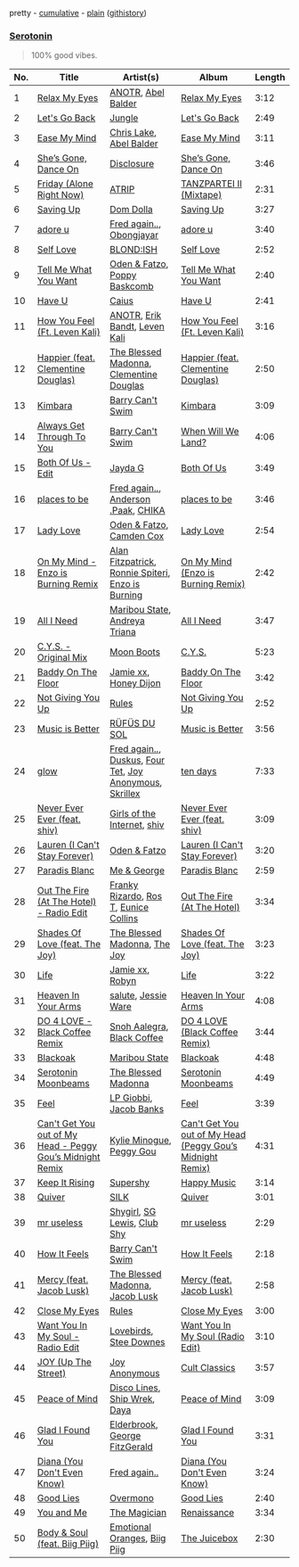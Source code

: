 pretty - [cumulative](/playlists/cumulative/Serotonin.md) - [plain](/playlists/plain/37i9dQZF1DWYMroOc5KTTh) ([githistory](https://github.githistory.xyz/vitokorn/spotify-playlist-archive/blob/master/playlists/plain/37i9dQZF1DWYMroOc5KTTh))
### [Serotonin](https://open.spotify.com/playlist/37i9dQZF1DWYMroOc5KTTh)

> 100% good vibes.

| No. | Title | Artist(s) | Album | Length |
|---|---|---|---|---|
| 1 | [Relax My Eyes](https://open.spotify.com/track/5u4hhtZ7f4rWkMZEZcTKrH) | [ANOTR](https://open.spotify.com/artist/4p5WgeiPSPpqPDs7T6OkWf), [Abel Balder](https://open.spotify.com/artist/0jqbEIAvdjUOi5Za48pzQG) | [Relax My Eyes](https://open.spotify.com/album/2vIDF8BeMN3BcF0yOSMgmN) | 3:12 |
| 2 | [Let's Go Back](https://open.spotify.com/track/3fvZo45Y28ly1QBo05pujJ) | [Jungle](https://open.spotify.com/artist/59oA5WbbQvomJz2BuRG071) | [Let's Go Back](https://open.spotify.com/album/7CRD6yQGeaAmA5AVXluBul) | 2:49 |
| 3 | [Ease My Mind](https://open.spotify.com/track/04gs2fDnnjT6995ruR1qbk) | [Chris Lake](https://open.spotify.com/artist/5Igpc9iLZ3YGtKeYfSrrOE), [Abel Balder](https://open.spotify.com/artist/0jqbEIAvdjUOi5Za48pzQG) | [Ease My Mind](https://open.spotify.com/album/5tNyT64HOXFDppBvxj1S6h) | 3:11 |
| 4 | [She’s Gone, Dance On](https://open.spotify.com/track/29I9dv9Nq704w0Oc5yFGsR) | [Disclosure](https://open.spotify.com/artist/6nS5roXSAGhTGr34W6n7Et) | [She’s Gone, Dance On](https://open.spotify.com/album/4klc9KJJVpA7fwJJT1duGq) | 3:46 |
| 5 | [Friday (Alone Right Now)](https://open.spotify.com/track/3hx5rxhEbaSIoHY1erGnby) | [ATRIP](https://open.spotify.com/artist/4fu0Er7pG6kZZa7Awf3NMI) | [TANZPARTEI II (Mixtape)](https://open.spotify.com/album/6lvniwPO6u3mkNTN3tSQcR) | 2:31 |
| 6 | [Saving Up](https://open.spotify.com/track/787Y2idwCU2Rk60Prv4wpr) | [Dom Dolla](https://open.spotify.com/artist/205i7E8fNVfojowcQSfK9m) | [Saving Up](https://open.spotify.com/album/3XTTqxcEOZgaTobJlRefvF) | 3:27 |
| 7 | [adore u](https://open.spotify.com/track/3YgtkOxZsTuaZdL8McA1FQ) | [Fred again..](https://open.spotify.com/artist/4oLeXFyACqeem2VImYeBFe), [Obongjayar](https://open.spotify.com/artist/6l7R1jntPahGxwJt7Tky8h) | [adore u](https://open.spotify.com/album/7K3BWpksmH4L7BoqUdhZrL) | 3:40 |
| 8 | [Self Love](https://open.spotify.com/track/5489cZv0Sf24kOWN8sModo) | [BLOND:ISH](https://open.spotify.com/artist/6zsJjoCtL1WByG0VsuFWzR) | [Self Love](https://open.spotify.com/album/1QhEe7Dg2og3MpyEq2YNF1) | 2:52 |
| 9 | [Tell Me What You Want](https://open.spotify.com/track/6MRUQNjaUud1TiFBRV8HNq) | [Oden & Fatzo](https://open.spotify.com/artist/2YEnrpAWWaNRFumgde1lLH), [Poppy Baskcomb](https://open.spotify.com/artist/4STmXOXUF3UieHU46NWLVt) | [Tell Me What You Want](https://open.spotify.com/album/4rd5c66hQdMosQrB7O7zHi) | 2:40 |
| 10 | [Have U](https://open.spotify.com/track/39x2AFARnc2ovMRtxw272B) | [Caius](https://open.spotify.com/artist/4IQxLwHL2e8JRPQ1kbMuwi) | [Have U](https://open.spotify.com/album/4WblkRJ8yUZ7OAG2Klyb9h) | 2:41 |
| 11 | [How You Feel (Ft. Leven Kali)](https://open.spotify.com/track/3Kwj07sN1wdzlRNMU8rNX0) | [ANOTR](https://open.spotify.com/artist/4p5WgeiPSPpqPDs7T6OkWf), [Erik Bandt](https://open.spotify.com/artist/4vhZgo4uiuMnCgnSJEb7yb), [Leven Kali](https://open.spotify.com/artist/5YZ5AExR68U3ZblH6HcO6B) | [How You Feel (Ft. Leven Kali)](https://open.spotify.com/album/76AAYzJLL9rJHfOkPNAeB9) | 3:16 |
| 12 | [Happier (feat. Clementine Douglas)](https://open.spotify.com/track/1TcF5F10EN17vraisG1gQv) | [The Blessed Madonna](https://open.spotify.com/artist/4TvhRzxIL1le2PWCeUqxQw), [Clementine Douglas](https://open.spotify.com/artist/4DWuml4Jf6K81b5rAPwMb6) | [Happier (feat. Clementine Douglas)](https://open.spotify.com/album/5Tuzxg7Wwhx4ydYsxFsd7o) | 2:50 |
| 13 | [Kimbara](https://open.spotify.com/track/3iHrGCUXfZ4BoOy615Ydbk) | [Barry Can't Swim](https://open.spotify.com/artist/0vTVU0KH0CVzijsoKGsTPl) | [Kimbara](https://open.spotify.com/album/2lrh7eGF5BhF70i5VPJ3Nu) | 3:09 |
| 14 | [Always Get Through To You](https://open.spotify.com/track/0g8nIlk2ltpZP8lYlPvRx1) | [Barry Can't Swim](https://open.spotify.com/artist/0vTVU0KH0CVzijsoKGsTPl) | [When Will We Land?](https://open.spotify.com/album/5LASDBDtLLEt3QqVtgOoaM) | 4:06 |
| 15 | [Both Of Us - Edit](https://open.spotify.com/track/75rGONmoi48LLYBFaGiYsv) | [Jayda G](https://open.spotify.com/artist/3NKVm2Jedcf6ibJr6pMUVx) | [Both Of Us](https://open.spotify.com/album/6tKMQ3udmP1PErZYHKXnqA) | 3:49 |
| 16 | [places to be](https://open.spotify.com/track/561pBFcFL2Pwb9HPO9tU8J) | [Fred again..](https://open.spotify.com/artist/4oLeXFyACqeem2VImYeBFe), [Anderson .Paak](https://open.spotify.com/artist/3jK9MiCrA42lLAdMGUZpwa), [CHIKA](https://open.spotify.com/artist/6UtYvUtXnmg5EtllDFlWp8) | [places to be](https://open.spotify.com/album/0M0iJGLagLtI4LlooOiiNZ) | 3:46 |
| 17 | [Lady Love](https://open.spotify.com/track/3ACTBfO2gL0RY2a3Eb5kY5) | [Oden & Fatzo](https://open.spotify.com/artist/2YEnrpAWWaNRFumgde1lLH), [Camden Cox](https://open.spotify.com/artist/5mNpMP01Co4vXZ3U0fWP3C) | [Lady Love](https://open.spotify.com/album/6XGxAqDf3339vdyvHKuUhh) | 2:54 |
| 18 | [On My Mind - Enzo is Burning Remix](https://open.spotify.com/track/6OYWH6FZgixV7e7VN14neq) | [Alan Fitzpatrick](https://open.spotify.com/artist/40JyDxGqtYSowWYT2jaive), [Ronnie Spiteri](https://open.spotify.com/artist/7tH1Y2LeCe2LUxvru8y7Df), [Enzo is Burning](https://open.spotify.com/artist/2KIWGryAlZJj1PwpdRTDCB) | [On My Mind (Enzo is Burning Remix)](https://open.spotify.com/album/1LDeKZgXNEW6gkUvLykMkN) | 2:42 |
| 19 | [All I Need](https://open.spotify.com/track/3ZL9gPzeCnKG9l5SB1SlcZ) | [Maribou State](https://open.spotify.com/artist/7zrkALJ9ayRjzysp4QYoEg), [Andreya Triana](https://open.spotify.com/artist/6SKEuFZYhaTytrhtJjgnO2) | [All I Need](https://open.spotify.com/album/7cynQpUNbqg7ZqYQu11Yng) | 3:47 |
| 20 | [C.Y.S. - Original Mix](https://open.spotify.com/track/4VqzmxFxUFUB7lTturRUrC) | [Moon Boots](https://open.spotify.com/artist/3cIXmCH7iNcslTbwrwS7zy) | [C.Y.S.](https://open.spotify.com/album/3n7RR3fJCk1dsB26G2inz9) | 5:23 |
| 21 | [Baddy On The Floor](https://open.spotify.com/track/3CqaTHbiU2nBy3Ar9RnDHN) | [Jamie xx](https://open.spotify.com/artist/7A0awCXkE1FtSU8B0qwOJQ), [Honey Dijon](https://open.spotify.com/artist/0XfQBWgzisaS9ltDV9bXAS) | [Baddy On The Floor](https://open.spotify.com/album/2fDJNwprKYSK4ovmRzcoe4) | 3:42 |
| 22 | [Not Giving You Up](https://open.spotify.com/track/5s7KszYX1mfvpKA7XCMvfw) | [Rules](https://open.spotify.com/artist/3CYrfsHEf7AZRlKUvzTnpA) | [Not Giving You Up](https://open.spotify.com/album/5V3TvHdleNDEhSIC4g7IFM) | 2:52 |
| 23 | [Music is Better](https://open.spotify.com/track/2OnSedqUAqhCLZhCR4gjMw) | [RÜFÜS DU SOL](https://open.spotify.com/artist/5Pb27ujIyYb33zBqVysBkj) | [Music is Better](https://open.spotify.com/album/3VsijDC7ltGS5pdgv08Ehu) | 3:56 |
| 24 | [glow](https://open.spotify.com/track/3i9QKRl5Ql3pgUfNdYBVTc) | [Fred again..](https://open.spotify.com/artist/4oLeXFyACqeem2VImYeBFe), [Duskus](https://open.spotify.com/artist/59MDSNIYoOY0WRYuodzJPD), [Four Tet](https://open.spotify.com/artist/7Eu1txygG6nJttLHbZdQOh), [Joy Anonymous](https://open.spotify.com/artist/3pK4EcflBpG1Kpmjk5LK2R), [Skrillex](https://open.spotify.com/artist/5he5w2lnU9x7JFhnwcekXX) | [ten days](https://open.spotify.com/album/3DQueEd1Ft9PHWgovDzPKh) | 7:33 |
| 25 | [Never Ever Ever (feat. shiv)](https://open.spotify.com/track/2dbnNetIFWLA7q7Fb9QcVk) | [Girls of the Internet](https://open.spotify.com/artist/5tGmvKTFVL9bGZTxtvopHE), [shiv](https://open.spotify.com/artist/5rxxzsO9zojzg0FfWVmIv7) | [Never Ever Ever (feat. shiv)](https://open.spotify.com/album/31lcP0CvJaiFST2fvuyuOH) | 3:09 |
| 26 | [Lauren (I Can't Stay Forever)](https://open.spotify.com/track/33tYADyL2aZctrvR59K1bQ) | [Oden & Fatzo](https://open.spotify.com/artist/2YEnrpAWWaNRFumgde1lLH) | [Lauren (I Can't Stay Forever)](https://open.spotify.com/album/3L1NLn5rcrmV4uVqgaoTI7) | 3:20 |
| 27 | [Paradis Blanc](https://open.spotify.com/track/1our0OFQADCr6XRU0dYPtt) | [Me & George](https://open.spotify.com/artist/4VYA3yEmxcU2ElaVRPHGFv) | [Paradis Blanc](https://open.spotify.com/album/0eMmindBwUVDW3lyCsPi6N) | 2:59 |
| 28 | [Out The Fire (At The Hotel) - Radio Edit](https://open.spotify.com/track/1xZOYV0Z6i7z0nAnyL1zmT) | [Franky Rizardo](https://open.spotify.com/artist/2UgphhGSlC9QWgaZWUOCkl), [Ros T](https://open.spotify.com/artist/4sG0aI4xrubRmrdWBIn4RO), [Eunice Collins](https://open.spotify.com/artist/0gr9XCDIeAGLE77V58XLyN) | [Out The Fire (At The Hotel)](https://open.spotify.com/album/7n456SX833Pv7NyjcZoLis) | 3:34 |
| 29 | [Shades Of Love (feat. The Joy)](https://open.spotify.com/track/28pQcTJag5xFasUq2fw9PK) | [The Blessed Madonna](https://open.spotify.com/artist/4TvhRzxIL1le2PWCeUqxQw), [The Joy](https://open.spotify.com/artist/0m75hupsCHphMuGJlDkQby) | [Shades Of Love (feat. The Joy)](https://open.spotify.com/album/65PtC0GDmt3AyIxcCaThDR) | 3:23 |
| 30 | [Life](https://open.spotify.com/track/0sJMoIcWlkdSqnADm5Q2am) | [Jamie xx](https://open.spotify.com/artist/7A0awCXkE1FtSU8B0qwOJQ), [Robyn](https://open.spotify.com/artist/6UE7nl9mha6s8z0wFQFIZ2) | [Life](https://open.spotify.com/album/7r1qqHjaLvoHU3Mwsh1kkl) | 3:22 |
| 31 | [Heaven In Your Arms](https://open.spotify.com/track/1uGvxm9aFt0oyUolJt8ooi) | [salute](https://open.spotify.com/artist/1np8xozf7ATJZDi9JX8Dx5), [Jessie Ware](https://open.spotify.com/artist/5Mq7iqCWBzofK39FBqblNc) | [Heaven In Your Arms](https://open.spotify.com/album/6fKXXD48aSKEBID5hwaQ8n) | 4:08 |
| 32 | [DO 4 LOVE - Black Coffee Remix](https://open.spotify.com/track/16VblNMUDoRu2pwaE6YJT6) | [Snoh Aalegra](https://open.spotify.com/artist/1A9o3Ljt67pFZ89YtPPL5X), [Black Coffee](https://open.spotify.com/artist/6wMr4zKPrrR0UVz08WtUWc) | [DO 4 LOVE (Black Coffee Remix)](https://open.spotify.com/album/3BFZZXRwKHB3yTYY0XyrO2) | 3:44 |
| 33 | [Blackoak](https://open.spotify.com/track/1iJL69P6zSF5lGf961kC18) | [Maribou State](https://open.spotify.com/artist/7zrkALJ9ayRjzysp4QYoEg) | [Blackoak](https://open.spotify.com/album/2ulcLtfovYkJyt8frpO6R9) | 4:48 |
| 34 | [Serotonin Moonbeams](https://open.spotify.com/track/0hJfuyUwtEYMlGgvr3nzz9) | [The Blessed Madonna](https://open.spotify.com/artist/4TvhRzxIL1le2PWCeUqxQw) | [Serotonin Moonbeams](https://open.spotify.com/album/1UTc8WInycl4tVgJ1yODaO) | 4:49 |
| 35 | [Feel](https://open.spotify.com/track/5mMCnnycAkho18eZmZIDwi) | [LP Giobbi](https://open.spotify.com/artist/3oKnyRhYWzNsTiss5n4Z1J), [Jacob Banks](https://open.spotify.com/artist/0AepkoQhYvkjEzzwIcGxdV) | [Feel](https://open.spotify.com/album/1xr54fLjHQSPjOF3MF6pEm) | 3:39 |
| 36 | [Can't Get You out of My Head - Peggy Gou’s Midnight Remix](https://open.spotify.com/track/1Rnx52PUuhrLrj306hOZHb) | [Kylie Minogue](https://open.spotify.com/artist/4RVnAU35WRWra6OZ3CbbMA), [Peggy Gou](https://open.spotify.com/artist/2mLA48B366zkELXYx7hcDN) | [Can't Get You out of My Head (Peggy Gou’s Midnight Remix)](https://open.spotify.com/album/046ZhN1OxrBDq9KSUQTzm3) | 4:31 |
| 37 | [Keep It Rising](https://open.spotify.com/track/3vpHZrlh4SUvVNIqs9tMVN) | [Supershy](https://open.spotify.com/artist/2hk94pAZS1iYSqoICeTyh1) | [Happy Music](https://open.spotify.com/album/1MbCQbojPuCgMNyUEwjSJ0) | 3:14 |
| 38 | [Quiver](https://open.spotify.com/track/59AhbmCmtzcGVEYuzNXFIx) | [SILK](https://open.spotify.com/artist/01epL9hgF4G7guGkrnzR8a) | [Quiver](https://open.spotify.com/album/2VkVJMy7SwL3j758hgXbvO) | 3:01 |
| 39 | [mr useless](https://open.spotify.com/track/1HogDCzANgKv9mE8MgeYKg) | [Shygirl](https://open.spotify.com/artist/3M3wTTCDwicRubwMyHyEDy), [SG Lewis](https://open.spotify.com/artist/0GG2cWaonE4JPrjcCCQ1EG), [Club Shy](https://open.spotify.com/artist/4qUk32dcxFNOv89M0iUItq) | [mr useless](https://open.spotify.com/album/2nORxS6P2LcQHuTHbH8rgZ) | 2:29 |
| 40 | [How It Feels](https://open.spotify.com/track/2DSQvvaojC1yu5phfWDKuB) | [Barry Can't Swim](https://open.spotify.com/artist/0vTVU0KH0CVzijsoKGsTPl) | [How It Feels](https://open.spotify.com/album/320rO6gCDoi1IOWMdthaZp) | 2:18 |
| 41 | [Mercy (feat. Jacob Lusk)](https://open.spotify.com/track/4ejCsNXh66YasBUiwfBhDg) | [The Blessed Madonna](https://open.spotify.com/artist/4TvhRzxIL1le2PWCeUqxQw), [Jacob Lusk](https://open.spotify.com/artist/6dm2qCTCfqv1fqrow7UOcj) | [Mercy (feat. Jacob Lusk)](https://open.spotify.com/album/0fUKZB6bCIkamKICaWy2t2) | 2:58 |
| 42 | [Close My Eyes](https://open.spotify.com/track/2eZ45fidFMAlUHH7wAWrRv) | [Rules](https://open.spotify.com/artist/3CYrfsHEf7AZRlKUvzTnpA) | [Close My Eyes](https://open.spotify.com/album/0IHC3YcUDA504Cy4s5KFLr) | 3:00 |
| 43 | [Want You In My Soul - Radio Edit](https://open.spotify.com/track/0qGrGaA27FZlEAbR4RgZ4X) | [Lovebirds](https://open.spotify.com/artist/4UW65n6QZ8YmanLPuUXVui), [Stee Downes](https://open.spotify.com/artist/1REIcVUKiv1NcVivFm1ufJ) | [Want You In My Soul (Radio Edit)](https://open.spotify.com/album/5fu8yhW5S0JXmOgxbYpsNS) | 3:10 |
| 44 | [JOY (Up The Street)](https://open.spotify.com/track/1d9NF9D6HgLWvGQyPrYE98) | [Joy Anonymous](https://open.spotify.com/artist/3pK4EcflBpG1Kpmjk5LK2R) | [Cult Classics](https://open.spotify.com/album/3mnKHGcVhqsdZP1IeyLbS6) | 3:57 |
| 45 | [Peace of Mind](https://open.spotify.com/track/7h8qrDfxBzUGcXXiR4Jxea) | [Disco Lines](https://open.spotify.com/artist/5Kmr0b3ip8g9P2i0dLTC3Z), [Ship Wrek](https://open.spotify.com/artist/1ic0FHNGIjXZAWH6O6Reif), [Daya](https://open.spotify.com/artist/6Dd3NScHWwnW6obMFbl1BH) | [Peace of Mind](https://open.spotify.com/album/6yF8JrEp3yBfFJptdIPLi7) | 3:09 |
| 46 | [Glad I Found You](https://open.spotify.com/track/4D7WGniYHsapNrosDX8KDK) | [Elderbrook](https://open.spotify.com/artist/2vf4pRsEY6LpL5tKmqWb64), [George FitzGerald](https://open.spotify.com/artist/3KOHpygRuo1ruQAbEneR3t) | [Glad I Found You](https://open.spotify.com/album/5zB2w539G0UD6sGpnevP07) | 3:31 |
| 47 | [Diana (You Don't Even Know)](https://open.spotify.com/track/2j8aMIzFC5QhzyMOx7Sbj6) | [Fred again..](https://open.spotify.com/artist/4oLeXFyACqeem2VImYeBFe) | [Diana (You Don't Even Know)](https://open.spotify.com/album/2FR8tMHuRmAqxrZChfSyZI) | 3:24 |
| 48 | [Good Lies](https://open.spotify.com/track/59GW6EKtdyaJ10t2yQdqrt) | [Overmono](https://open.spotify.com/artist/01PnN11ovfen6xUOHfNpn3) | [Good Lies](https://open.spotify.com/album/7whc0AZT0radX0A08ZgbCd) | 2:40 |
| 49 | [You and Me](https://open.spotify.com/track/00bq71I9OZ87M6jZqQFV6I) | [The Magician](https://open.spotify.com/artist/4WUGQykLBGFfsl0Qjl6TDM) | [Renaissance](https://open.spotify.com/album/3kiAgcLVuNcvVP2HhMkup9) | 3:34 |
| 50 | [Body & Soul (feat. Biig Piig)](https://open.spotify.com/track/6ltcWFTmyRQbSNCNOTK0uM) | [Emotional Oranges](https://open.spotify.com/artist/12trz2INGglrKMzLmg0y2C), [Biig Piig](https://open.spotify.com/artist/4GoD5FJCgC0lbzde7ly44M) | [The Juicebox](https://open.spotify.com/album/2EpbqvHpamUFsBboRaSbG1) | 2:30 |